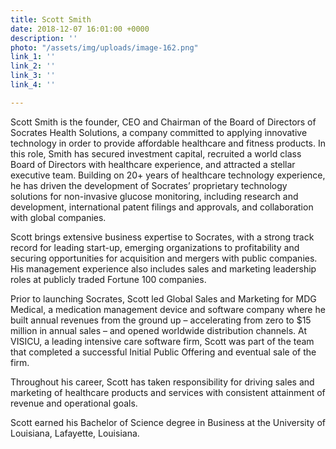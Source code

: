 ```yaml
---
title: Scott Smith
date: 2018-12-07 16:01:00 +0000
description: ''
photo: "/assets/img/uploads/image-162.png"
link_1: ''
link_2: ''
link_3: ''
link_4: ''

---
```

Scott Smith is the founder, CEO and Chairman of the Board of Directors of Socrates Health Solutions, a company committed to applying innovative technology in order to provide affordable healthcare and fitness products. In this role, Smith has secured investment capital, recruited a world class Board of Directors with healthcare experience, and attracted a stellar executive team. Building on 20+ years of healthcare technology experience, he has driven the development of Socrates’ proprietary technology solutions for non-invasive glucose monitoring, including research and development, international patent filings and approvals, and collaboration with global companies.

Scott brings extensive business expertise to Socrates, with a strong track record for leading start-up, emerging organizations to profitability and securing opportunities for acquisition and mergers with public companies. His management experience also includes sales and marketing leadership roles at publicly traded Fortune 100 companies.

Prior to launching Socrates, Scott led Global Sales and Marketing for MDG Medical, a medication management device and software company where he built annual revenues from the ground up – accelerating from zero to $15 million in annual sales – and opened worldwide distribution channels. At VISICU, a leading intensive care software firm, Scott was part of the team that completed a successful Initial Public Offering and eventual sale of the firm.

Throughout his career, Scott has taken responsibility for driving sales and marketing of healthcare products and services with consistent attainment of revenue and operational goals.

Scott earned his Bachelor of Science degree in Business at the University of Louisiana, Lafayette, Louisiana.